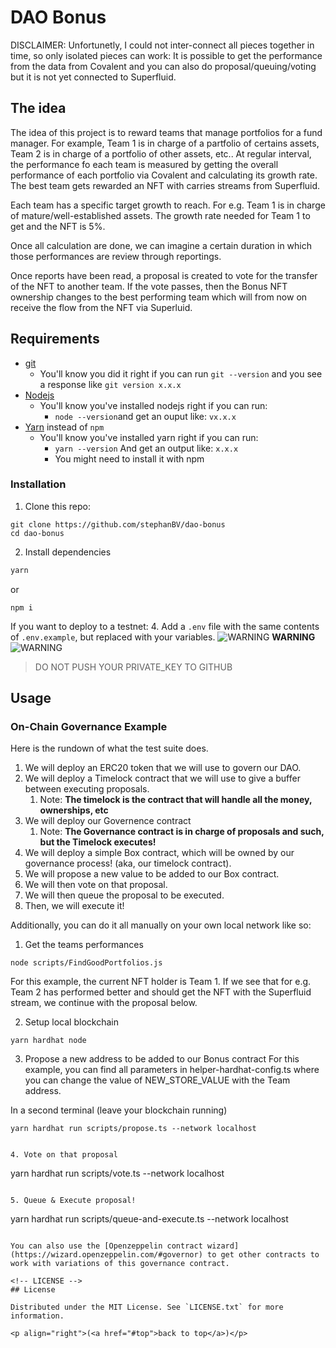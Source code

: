 # DAO Bonus

DISCLAIMER: Unfortunetly, I could not inter-connect all pieces together in time, so only isolated pieces can work: It is possible to get the performance from the data from Covalent and you can also do proposal/queuing/voting but it is not yet connected to Superfluid. 

## The idea 
The idea of this project is to reward teams that manage portfolios for a fund manager. For example, Team 1 is in charge of a partfolio of certains assets, Team 2 is in charge of a portfolio of other assets, etc..
At regular interval, the performance fo each team is measured by getting the overall performance of each portfolio via Covalent and calculating its growth rate. 
The best team gets rewarded an NFT with carries streams from Superfluid.

Each team has a specific target growth to reach.
For e.g. Team 1 is in charge of mature/well-established assets. The growth rate needed for Team 1 to get and the NFT is 5%.

Once all calculation are done, we can imagine a certain duration in which those performances are review through reportings.

Once reports have been read, a proposal is created to vote for the transfer of the NFT to another team.
If the vote passes, then the Bonus NFT ownership changes to the best performing team which will from now on receive the flow from the NFT via Superluid.

## Requirements

- [git](https://git-scm.com/book/en/v2/Getting-Started-Installing-Git)
  - You'll know you did it right if you can run `git --version` and you see a response like `git version x.x.x`
- [Nodejs](https://nodejs.org/en/)
  - You'll know you've installed nodejs right if you can run:
    - `node --version`and get an ouput like: `vx.x.x`
- [Yarn](https://classic.yarnpkg.com/lang/en/docs/install/) instead of `npm`
  - You'll know you've installed yarn right if you can run:
    - `yarn --version` And get an output like: `x.x.x`
    - You might need to install it with npm

### Installation

1. Clone this repo:
```
git clone https://github.com/stephanBV/dao-bonus
cd dao-bonus
```
2. Install dependencies
```sh
yarn
```

or 

```
npm i 
```

If you want to deploy to a testnet:
4. Add a `.env` file with the same contents of `.env.example`, but replaced with your variables.
![WARNING](https://via.placeholder.com/15/f03c15/000000?text=+) **WARNING** ![WARNING](https://via.placeholder.com/15/f03c15/000000?text=+)
> DO NOT PUSH YOUR PRIVATE_KEY TO GITHUB


<!-- USAGE EXAMPLES -->
## Usage
### On-Chain Governance Example

Here is the rundown of what the test suite does. 

1. We will deploy an ERC20 token that we will use to govern our DAO.
2. We will deploy a Timelock contract that we will use to give a buffer between executing proposals.
   1. Note: **The timelock is the contract that will handle all the money, ownerships, etc**
3. We will deploy our Governence contract 
   1. Note: **The Governance contract is in charge of proposals and such, but the Timelock executes!**
4. We will deploy a simple Box contract, which will be owned by our governance process! (aka, our timelock contract).
5. We will propose a new value to be added to our Box contract.
6. We will then vote on that proposal.
7. We will then queue the proposal to be executed.
8. Then, we will execute it!


Additionally, you can do it all manually on your own local network like so:

1. Get the teams performances
```
node scripts/FindGoodPortfolios.js
```
For this example, the current NFT holder is Team 1.
If we see that for e.g. Team 2 has performed better and should get the NFT with the Superfluid stream, we continue with the proposal below.

2. Setup local blockchain 
```
yarn hardhat node
```

3. Propose a new address to be added to our Bonus contract
For this example, you can find all parameters in helper-hardhat-config.ts where you can change the value of NEW_STORE_VALUE with the Team address. 

In a second terminal (leave your blockchain running)
```
yarn hardhat run scripts/propose.ts --network localhost
```

```

4. Vote on that proposal

```
yarn hardhat run scripts/vote.ts --network localhost
```

5. Queue & Execute proposal!

```
yarn hardhat run scripts/queue-and-execute.ts --network localhost
```

You can also use the [Openzeppelin contract wizard](https://wizard.openzeppelin.com/#governor) to get other contracts to work with variations of this governance contract. 

<!-- LICENSE -->
## License

Distributed under the MIT License. See `LICENSE.txt` for more information.

<p align="right">(<a href="#top">back to top</a>)</p>




